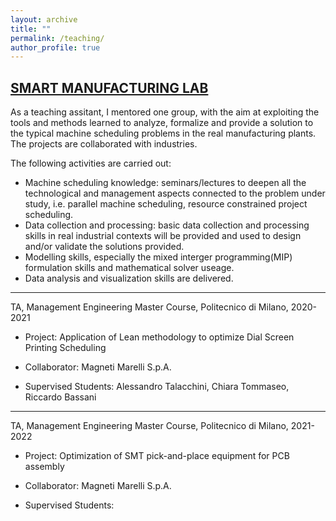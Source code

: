 ```yaml
---
layout: archive
title: ""
permalink: /teaching/
author_profile: true
---
```


## [SMART MANUFACTURING LAB](https://www11.ceda.polimi.it/schedaincarico/schedaincarico/controller/scheda_pubblica/SchedaPublic.do?&evn_default=evento&c_classe=743745&polij_device_category=DESKTOP&__pj0=0&__pj1=ac9f5524d19961b37acea6e07b53901a)


As a teaching assitant, I mentored one group, with the aim at exploiting the tools and methods learned to analyze, formalize and provide a solution to the typical machine scheduling problems in the real manufacturing plants. The projects are collaborated with industries. 

The following activities are carried out:
* Machine scheduling knowledge: seminars/lectures to deepen all the technological and management aspects connected to the problem under study, i.e. parallel machine scheduling, resource constrained project scheduling.
* Data collection and processing: basic data collection and processing skills in real industrial contexts will be provided and used to design and/or validate the solutions provided.
* Modelling skills, especially the mixed interger programming(MIP) formulation skills and mathematical solver useage.
* Data analysis and visualization skills are delivered.

***
TA, Management Engineering Master Course, Politecnico di Milano, 2020-2021

* Project: Application of Lean methodology to optimize Dial Screen Printing Scheduling

* Collaborator: Magneti Marelli S.p.A.

* Supervised Students: Alessandro Talacchini, Chiara Tommaseo, Riccardo Bassani

***
TA, Management Engineering Master Course, Politecnico di Milano, 2021-2022

* Project: Optimization of SMT pick-and-place equipment for PCB assembly

* Collaborator: Magneti Marelli S.p.A.

* Supervised Students: 

